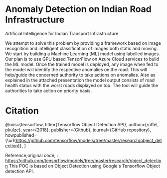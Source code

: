 # Anomaly Detection on Indian Road Infrastructure
Artificial Intelligence for Indian Transport Infrastructure

We attempt to solve this problem by providing a framework based on image recognition and intelligent classification of images both static and moving. We start by building a Machine Learning [ML] model using labelled images. 
Our plan is to use GPU based TensorFlow on Azure Cloud services to build the ML model. 
Once the trained model is deployed, any image when fed to the model will identify the respective anomalies on the road. This will help/guide the concerned authority to take actions on anomalies. Also as explained in the attached presentation the model output consists of road health status with the worst roads displayed on top. The tool will guide the authorities to take action on priority basis.










# Citation
@misc{tensorflow,
  title={Tensorflow Object Detection API},
  author={roffel, pkulzc},
  year={2018},
  publisher={Github},
  journal={GitHub repository},
  howpublished={\url{https://github.com/tensorflow/models/tree/master/research/object_detection}},
}


Reference,original code, : https://github.com/tensorflow/models/tree/master/research/object_detection
This POC is based on Object Detection using Google's Tensorflow Object detection API.
